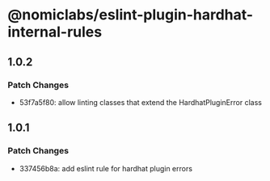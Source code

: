 # @nomiclabs/eslint-plugin-hardhat-internal-rules

## 1.0.2

### Patch Changes

- 53f7a5f80: allow linting classes that extend the HardhatPluginError class

## 1.0.1

### Patch Changes

- 337456b8a: add eslint rule for hardhat plugin errors
